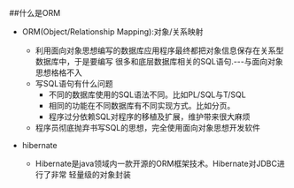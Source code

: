 ##什么是ORM
+ ORM(Object/Relationship Mapping):对象/关系映射
    * 利用面向对象思想编写的数据库应用程序最终都把对象信息保存在关系型数据库中，于是要编写
        很多和底层数据库相关的SQL语句.---与面向对象思想格格不入
    + 写SQL语句有什么问题
        * 不同的数据库使用的SQL语法不同。比如PL/SQL与T/SQL
        * 相同的功能在不同数据库有不同实现方式。比如分页。
        * 程序过分依赖SQL对程序的移植及扩展，维护带来很大麻烦
    + 程序员彻底抛弃书写SQL的思想，完全使用面向对象思想开发软件

+ hibernate
    * Hibernate是java领域内一款开源的ORM框架技术。Hibernate对JDBC进行了非常
        轻量级的对象封装                    